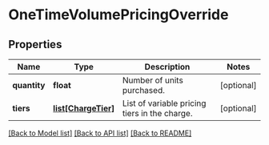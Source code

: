# OneTimeVolumePricingOverride

## Properties
Name | Type | Description | Notes
------------ | ------------- | ------------- | -------------
**quantity** | **float** | Number of units purchased.  | [optional] 
**tiers** | [**list[ChargeTier]**](ChargeTier.md) | List of variable pricing tiers in the charge.  | [optional] 

[[Back to Model list]](../README.md#documentation-for-models) [[Back to API list]](../README.md#documentation-for-api-endpoints) [[Back to README]](../README.md)


